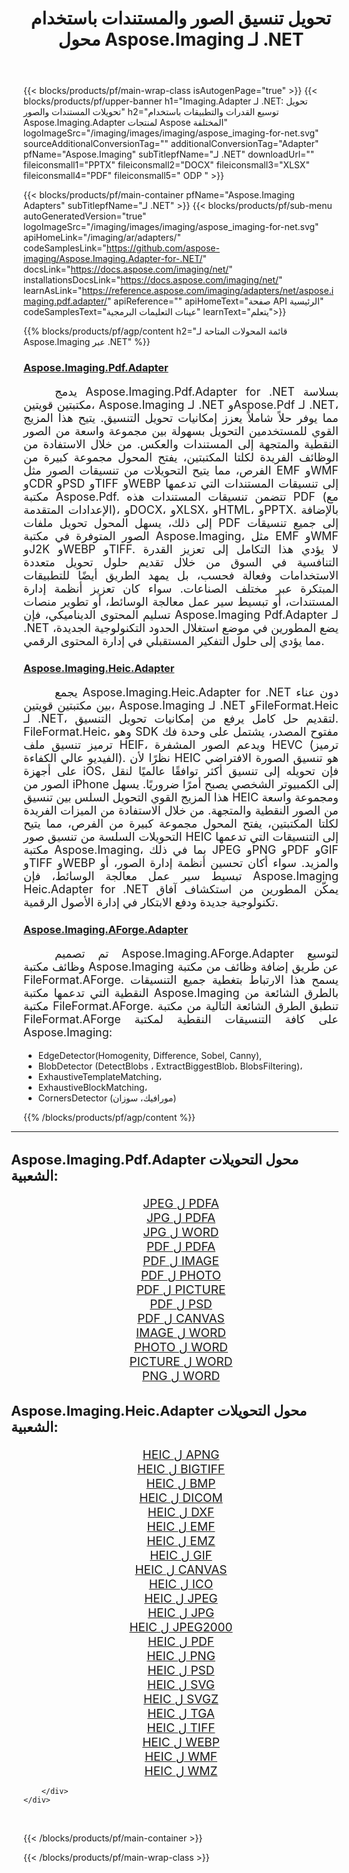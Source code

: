 ﻿---
title: تحويل تنسيق الصور والمستندات باستخدام محول Aspose.Imaging لـ .NET 
weight: 3920
url: /ar/adapters/net/ 
lang: ar
langdirlevel: 2
locales: zh-hans,ja,it,ru,de,es,fr,nl,id,lt,pl,pt,vi,tr,ko,zh-hant,ar,hi,th,sv,cs,uk,he
description: قم بتبسيط مهام تحويل التنسيق باستخدام محولات Aspose.Imaging ومجموعة متنوعة من منتجات Aspose. تعمل هذه المحولات على تمكين تحويل الصور والمستندات بين Aspose.Imaging وأدوات Aspose الرئيسية الأخرى، مما يضمن عملية تكامل سلسة عبر مشروعاتك الرقمية.
---

{{< blocks/products/pf/main-wrap-class isAutogenPage="true" >}}
{{< blocks/products/pf/upper-banner h1="Imaging.Adapter لـ .NET: تحويل تحويلات المستندات والصور" h2="توسيع القدرات والتطبيقات باستخدام Aspose.Imaging.Adapter لمنتجات Aspose المختلفة" logoImageSrc="/imaging/images/imaging/aspose_imaging-for-net.svg" sourceAdditionalConversionTag="" additionalConversionTag="Adapter" pfName="Aspose.Imaging" subTitlepfName="لـ .NET" downloadUrl="" fileiconsmall1="PPTX" fileiconsmall2="DOCX" fileiconsmall3="XLSX" fileiconsmall4="PDF" fileiconsmall5=" ODP " >}}

{{< blocks/products/pf/main-container pfName="Aspose.Imaging Adapters" subTitlepfName="لـ .NET" >}}
{{< blocks/products/pf/sub-menu autoGeneratedVersion="true" logoImageSrc="/imaging/images/imaging/aspose_imaging-for-net.svg" apiHomeLink="/imaging/ar/adapters/" codeSamplesLink="https://github.com/aspose-imaging/Aspose.Imaging.Adapter-for-.NET/" docsLink="https://docs.aspose.com/imaging/net/" installationsDocsLink="https://docs.aspose.com/imaging/net/" learnAsLink="https://reference.aspose.com/imaging/adapters/net/aspose.imaging.pdf.adapter/" apiReference="" apiHomeText="صفحة API الرئيسية" codeSamplesText="عينات التعليمات البرمجية" learnText="يتعلم">}}

{{% blocks/products/pf/agp/content h2="قائمة المحولات المتاحة لـ Aspose.Imaging عبر .NET" %}}

<h3><a href="https://reference.aspose.com/imaging/adapters/net/aspose.imaging.pdf.adapter/">Aspose.Imaging.Pdf.Adapter</a></h3>

<p align="justify" style="font-size:18px;text-indent:50px;">يدمج Aspose.Imaging.Pdf.Adapter for .NET بسلاسة مكتبتين قويتين، Aspose.Imaging لـ .NET وAspose.Pdf لـ .NET، مما يوفر حلاً شاملاً يعزز إمكانيات تحويل التنسيق. يتيح هذا المزيج القوي للمستخدمين التحويل بسهولة بين مجموعة واسعة من الصور النقطية والمتجهة إلى المستندات والعكس. من خلال الاستفادة من الوظائف الفريدة لكلتا المكتبتين، يفتح المحول مجموعة كبيرة من الفرص، مما يتيح التحويلات من تنسيقات الصور مثل EMF وWMF وCDR وPSD وTIFF وWEBP إلى تنسيقات المستندات التي تدعمها مكتبة Aspose.Pdf. تتضمن تنسيقات المستندات هذه PDF (مع الإعدادات المتقدمة)، وDOCX، وXLSX، وHTML، وPPTX. بالإضافة إلى ذلك، يسهل المحول تحويل ملفات PDF إلى جميع تنسيقات الصور المتوفرة في مكتبة Aspose.Imaging، مثل EMF وWMF وJ2K وWEBP وTIFF. لا يؤدي هذا التكامل إلى تعزيز القدرة التنافسية في السوق من خلال تقديم حلول تحويل متعددة الاستخدامات وفعالة فحسب، بل يمهد الطريق أيضًا للتطبيقات المبتكرة عبر مختلف الصناعات. سواء كان تعزيز أنظمة إدارة المستندات، أو تبسيط سير عمل معالجة الوسائط، أو تطوير منصات تسليم المحتوى الديناميكي، فإن Aspose.Imaging Pdf.Adapter لـ .NET يضع المطورين في موضع استغلال الحدود التكنولوجية الجديدة، مما يؤدي إلى حلول التفكير المستقبلي في إدارة المحتوى الرقمي.</p>

<h3><a href="https://reference.aspose.com/imaging/adapters/net/aspose.imaging.heic.adapter/">Aspose.Imaging.Heic.Adapter</a></h3>

<p align="justify" style="font-size:18px;text-indent:50px;">يجمع Aspose.Imaging.Heic.Adapter for .NET دون عناء بين مكتبتين قويتين، Aspose.Imaging لـ .NET وFileFormat.Heic لـ .NET، لتقديم حل كامل يرفع من إمكانيات تحويل التنسيق. FileFormat.Heic، وهو SDK مفتوح المصدر، يشتمل على وحدة فك ترميز تنسيق ملف HEIF، ويدعم الصور المشفرة HEVC (ترميز الفيديو عالي الكفاءة). نظرًا لأن HEIC هو تنسيق الصورة الافتراضي على أجهزة iOS، فإن تحويله إلى تنسيق أكثر توافقًا عالميًا لنقل الصور من iPhone إلى الكمبيوتر الشخصي يصبح أمرًا ضروريًا. يسهل هذا المزيج القوي التحويل السلس بين تنسيق HEIC ومجموعة واسعة من الصور النقطية والمتجهة. من خلال الاستفادة من الميزات الفريدة لكلتا المكتبتين، يفتح المحول مجموعة كبيرة من الفرص، مما يتيح التحويلات السلسة من تنسيق صور HEIC إلى التنسيقات التي تدعمها مكتبة Aspose.Imaging، بما في ذلك JPEG وPNG وPDF وGIF وTIFF وWEBP والمزيد. سواء أكان تحسين أنظمة إدارة الصور، أو تبسيط سير عمل معالجة الوسائط، فإن Aspose.Imaging Heic.Adapter for .NET يمكّن المطورين من استكشاف آفاق تكنولوجية جديدة ودفع الابتكار في إدارة الأصول الرقمية.</p>

<h3><a href="https://www.nuget.org/packages/Aspose.Imaging.AForge.Adapter">Aspose.Imaging.AForge.Adapter</a></h3>

<p align="justify" style="font-size:18px;text-indent:50px;">تم تصميم Aspose.Imaging.AForge.Adapter لتوسيع وظائف مكتبة Aspose.Imaging عن طريق إضافة وظائف من مكتبة FileFormat.AForge. يسمح هذا الارتباط بتغطية جميع التنسيقات النقطية التي تدعمها مكتبة Aspose.Imaging بالطرق الشائعة من مكتبة FileFormat.AForge. تنطبق الطرق الشائعة التالية من مكتبة FileFormat.AForge على كافة التنسيقات النقطية لمكتبة Aspose.Imaging: <ul><li>EdgeDetector(Homogenity, Difference, Sobel, Canny),</li> <li>BlobDetector (DetectBlobs ، ExtractBiggestBlob، BlobsFiltering)،</li> <li>ExhaustiveTemplateMatching،</li> <li>ExhaustiveBlockMatching،</li> <li>CornersDetector (مورافيك، سوزان)</li></ul></p>


{{% /blocks/products/pf/agp/content %}}

<div class="container-fluid productfamilypage bg-gray">
    <div class="convertypes bg-gray agp-content section">
        <div class="container">
		<hr style="margin-left:-20px;"/>		
		    <h4 style="margin-left:-20px;margin-bottom:20px;font-size:22px;">Aspose.Imaging.Pdf.Adapter محول التحويلات الشعبية:</h4>
<div class="row other-converters" style="font-size: 19px;text-align:center;">
<div class='col-md-3 other-converter remove-lp remove-rp'><a href="/imaging/ar/adapters/net/jpeg-to-pdfa/" style="padding:15px;">JPEG ل PDFA</a></div>
<div class='col-md-3 other-converter remove-lp remove-rp'><a href="/imaging/ar/adapters/net/jpg-to-pdfa/" style="padding:15px;">JPG ل PDFA</a></div>
<div class='col-md-3 other-converter remove-lp remove-rp'><a href="/imaging/ar/adapters/net/jpg-to-word/" style="padding:15px;">JPG ل WORD</a></div>
<div class='col-md-3 other-converter remove-lp remove-rp'><a href="/imaging/ar/adapters/net/pdf-to-pdfa/" style="padding:15px;">PDF ل PDFA</a></div>
<div class='col-md-3 other-converter remove-lp remove-rp'><a href="/imaging/ar/adapters/net/pdf-to-image/" style="padding:15px;">PDF ل IMAGE</a></div>
<div class='col-md-3 other-converter remove-lp remove-rp'><a href="/imaging/ar/adapters/net/pdf-to-photo/" style="padding:15px;">PDF ل PHOTO</a></div>
<div class='col-md-3 other-converter remove-lp remove-rp'><a href="/imaging/ar/adapters/net/pdf-to-picture/" style="padding:15px;">PDF ل PICTURE</a></div>
<div class='col-md-3 other-converter remove-lp remove-rp'><a href="/imaging/ar/adapters/net/pdf-to-psd/" style="padding:15px;">PDF ل PSD</a></div>
<div class='col-md-3 other-converter remove-lp remove-rp'><a href="/imaging/ar/adapters/net/pdf-to-canvas/" style="padding:15px;">PDF ل CANVAS</a></div>
<div class='col-md-3 other-converter remove-lp remove-rp'><a href="/imaging/ar/adapters/net/image-to-word/" style="padding:15px;">IMAGE ل WORD</a></div>
<div class='col-md-3 other-converter remove-lp remove-rp'><a href="/imaging/ar/adapters/net/photo-to-word/" style="padding:15px;">PHOTO ل WORD</a></div>
<div class='col-md-3 other-converter remove-lp remove-rp'><a href="/imaging/ar/adapters/net/picture-to-word/" style="padding:15px;">PICTURE ل WORD</a></div>
<div class='col-md-3 other-converter remove-lp remove-rp'><a href="/imaging/ar/adapters/net/png-to-word/" style="padding:15px;">PNG ل WORD</a></div>
</div>
<h4 style="margin-left:-20px;margin-bottom:20px;font-size:22px;">Aspose.Imaging.Heic.Adapter محول التحويلات الشعبية:</h4>
<div class="row other-converters" style="font-size: 19px;text-align:center;">
<div class='col-md-3 other-converter remove-lp remove-rp'><a href="/imaging/ar/adapters/net/heic-to-apng/" style="padding:15px;">HEIC ل APNG</a></div>
<div class='col-md-3 other-converter remove-lp remove-rp'><a href="/imaging/ar/adapters/net/heic-to-bigtiff/" style="padding:15px;">HEIC ل BIGTIFF</a></div>
<div class='col-md-3 other-converter remove-lp remove-rp'><a href="/imaging/ar/adapters/net/heic-to-bmp/" style="padding:15px;">HEIC ل BMP</a></div>
<div class='col-md-3 other-converter remove-lp remove-rp'><a href="/imaging/ar/adapters/net/heic-to-dicom/" style="padding:15px;">HEIC ل DICOM</a></div>
<div class='col-md-3 other-converter remove-lp remove-rp'><a href="/imaging/ar/adapters/net/heic-to-dxf/" style="padding:15px;">HEIC ل DXF</a></div>
<div class='col-md-3 other-converter remove-lp remove-rp'><a href="/imaging/ar/adapters/net/heic-to-emf/" style="padding:15px;">HEIC ل EMF</a></div>
<div class='col-md-3 other-converter remove-lp remove-rp'><a href="/imaging/ar/adapters/net/heic-to-emz/" style="padding:15px;">HEIC ل EMZ</a></div>
<div class='col-md-3 other-converter remove-lp remove-rp'><a href="/imaging/ar/adapters/net/heic-to-gif/" style="padding:15px;">HEIC ل GIF</a></div>
<div class='col-md-3 other-converter remove-lp remove-rp'><a href="/imaging/ar/adapters/net/heic-to-canvas/" style="padding:15px;">HEIC ل CANVAS</a></div>
<div class='col-md-3 other-converter remove-lp remove-rp'><a href="/imaging/ar/adapters/net/heic-to-ico/" style="padding:15px;">HEIC ل ICO</a></div>
<div class='col-md-3 other-converter remove-lp remove-rp'><a href="/imaging/ar/adapters/net/heic-to-jpeg/" style="padding:15px;">HEIC ل JPEG</a></div>
<div class='col-md-3 other-converter remove-lp remove-rp'><a href="/imaging/ar/adapters/net/heic-to-jpg/" style="padding:15px;">HEIC ل JPG</a></div>
<div class='col-md-3 other-converter remove-lp remove-rp'><a href="/imaging/ar/adapters/net/heic-to-jpeg2000/" style="padding:15px;">HEIC ل JPEG2000</a></div>
<div class='col-md-3 other-converter remove-lp remove-rp'><a href="/imaging/ar/adapters/net/heic-to-pdf/" style="padding:15px;">HEIC ل PDF</a></div>
<div class='col-md-3 other-converter remove-lp remove-rp'><a href="/imaging/ar/adapters/net/heic-to-png/" style="padding:15px;">HEIC ل PNG</a></div>
<div class='col-md-3 other-converter remove-lp remove-rp'><a href="/imaging/ar/adapters/net/heic-to-psd/" style="padding:15px;">HEIC ل PSD</a></div>
<div class='col-md-3 other-converter remove-lp remove-rp'><a href="/imaging/ar/adapters/net/heic-to-svg/" style="padding:15px;">HEIC ل SVG</a></div>
<div class='col-md-3 other-converter remove-lp remove-rp'><a href="/imaging/ar/adapters/net/heic-to-svgz/" style="padding:15px;">HEIC ل SVGZ</a></div>
<div class='col-md-3 other-converter remove-lp remove-rp'><a href="/imaging/ar/adapters/net/heic-to-tga/" style="padding:15px;">HEIC ل TGA</a></div>
<div class='col-md-3 other-converter remove-lp remove-rp'><a href="/imaging/ar/adapters/net/heic-to-tiff/" style="padding:15px;">HEIC ل TIFF</a></div>
<div class='col-md-3 other-converter remove-lp remove-rp'><a href="/imaging/ar/adapters/net/heic-to-webp/" style="padding:15px;">HEIC ل WEBP</a></div>
<div class='col-md-3 other-converter remove-lp remove-rp'><a href="/imaging/ar/adapters/net/heic-to-wmf/" style="padding:15px;">HEIC ل WMF</a></div>
<div class='col-md-3 other-converter remove-lp remove-rp'><a href="/imaging/ar/adapters/net/heic-to-wmz/" style="padding:15px;">HEIC ل WMZ</a></div>
</div>
                
        </div>
    </div>
</div>
<br/>

{{< /blocks/products/pf/main-container >}}

{{< /blocks/products/pf/main-wrap-class >}}
